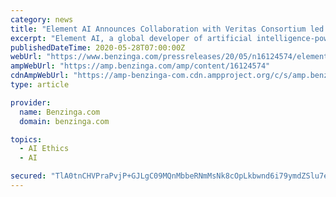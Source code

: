 ```yaml
---
category: news
title: "Element AI Announces Collaboration with Veritas Consortium led by Monetary Authority of Singapore (MAS)"
excerpt: "Element AI, a global developer of artificial intelligence-powered (AI) solutions and software, today announced a new"
publishedDateTime: 2020-05-28T07:00:00Z
webUrl: "https://www.benzinga.com/pressreleases/20/05/n16124574/element-ai-announces-collaboration-with-veritas-consortium-led-by-monetary-authority-of-singapore-"
ampWebUrl: "https://amp.benzinga.com/amp/content/16124574"
cdnAmpWebUrl: "https://amp-benzinga-com.cdn.ampproject.org/c/s/amp.benzinga.com/amp/content/16124574"
type: article

provider:
  name: Benzinga.com
  domain: benzinga.com

topics:
  - AI Ethics
  - AI

secured: "TlA0tnCHVPraPvjP+GJLgC09MQnMbbeRNmMsNk8cOpLkbwnd6i79ymdZSlu7eGlKBnnTWfbO2B0gngdWsAVgSX9hA+D76vA5rh9W7v/hhRiFzSfhSye0166hQ+dBNIsuS8xJtJeX1FMkYngjGdlLPHufuPOjyf5B+LOfnUvuufu+OT98V1vHRHvEAgB+ZtW+efWNOnjwOdJMFNUrPQ/hDkfwwmSRPgeyZtTuE2ozOpvkoTPpkVdIfNrbbptynvYssBzYRvaMPCidbmonS7CArktkTmXN2xdPuW0J+HZy/uv4Z1Dv0j8tAnCfycalQUbG;FNrOxZF81tio/qZPbX+FIA=="
---
```


